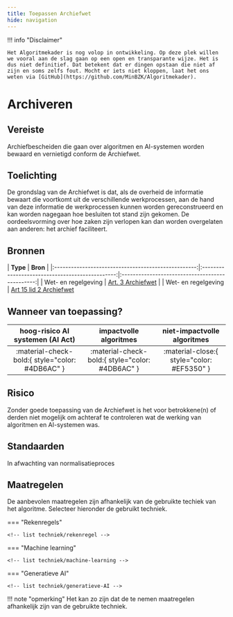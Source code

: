 ```yaml
---
title: Toepassen Archiefwet
hide: navigation
---
```


!!! info "Disclaimer"

    Het Algoritmekader is nog volop in ontwikkeling. Op deze plek willen we vooral aan de slag gaan op een open en transparante wijze. Het is dus niet definitief. Dat betekent dat er dingen opstaan die niet af zijn en soms zelfs fout. Mocht er iets niet kloppen, laat het ons weten via [GitHub](https://github.com/MinBZK/Algoritmekader).

# Archiveren 

## Vereiste
Archiefbescheiden die gaan over algoritmen en AI-systemen worden bewaard en vernietigd conform de Archiefwet.

## Toelichting
De grondslag van de Archiefwet is dat, als de overheid de informatie bewaart die voortkomt uit de verschillende werkprocessen, aan de hand van deze informatie de werkprocessen kunnen worden gereconstrueerd en kan worden nagegaan hoe besluiten tot stand zijn gekomen. De oordeelsvorming over hoe zaken zijn verlopen kan dan worden overgelaten aan anderen: het archief faciliteert. 

## Bronnen
| **Type** |    **Bron**   | 
|:---------------------------------------------------:|:-----------------------------------------------:|:-----------------------------------------------:|
| Wet- en regelgeving  | [Art. 3 Archiefwet](https://wetten.overheid.nl/BWBR0007376/2022-05-01)  | 
| Wet- en regelgeving  | [Art 15 lid 2 Archiefwet](https://wetten.overheid.nl/BWBR0007376/2022-05-01)  

## Wanneer van toepassing?

| **hoog-risico AI systemen (AI Act)** |    **impactvolle algoritmes**    | **niet-impactvolle algoritmes**  |
|:---------------------------------------------------:|:-----------------------------------------------:|:-----------------------------------------------:|
|   :material-check-bold:{ style="color: #4DB6AC" }   | :material-check-bold:{ style="color: #4DB6AC" } | :material-close:{ style="color: #EF5350" } |

## Risico
Zonder goede toepassing van de Archiefwet is het voor betrokkene(n) of derden niet mogelijk om achteraf te controleren wat de werking van algoritmen en AI-systemen was.

## Standaarden
In afwachting van normalisatieproces

## Maatregelen

De aanbevolen maatregelen zijn afhankelijk van de gebruikte techiek van het algoritme. Selecteer hieronder de gebruikt techniek. 

=== "Rekenregels"

    <!-- list techniek/rekenregel -->

=== "Machine learning"

    <!-- list techniek/machine-learning -->

=== "Generatieve AI"

    <!-- list techniek/generatieve-AI -->

!!! note "opmerking"
    Het kan zo zijn dat de te nemen maatregelen afhankelijk zijn van de gebruikte techniek. 


